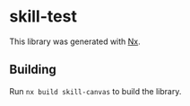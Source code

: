 # skill-test

This library was generated with [Nx](https://nx.dev).

## Building

Run `nx build skill-canvas` to build the library.

